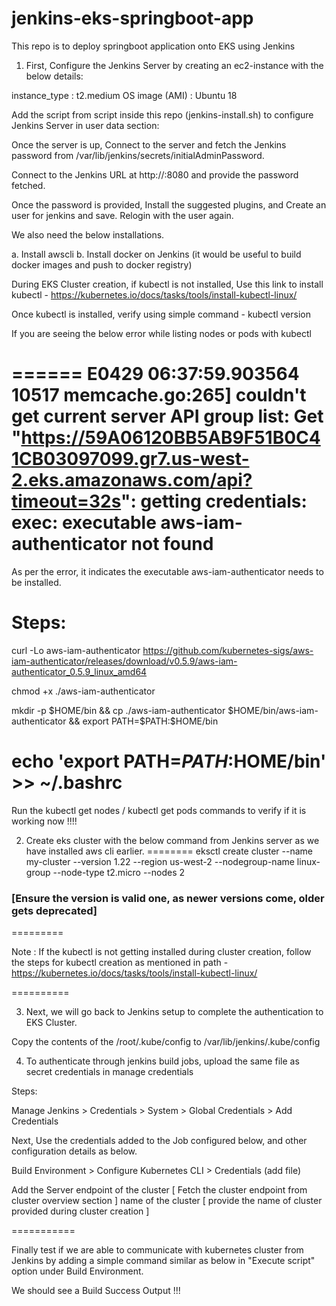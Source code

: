 # jenkins-eks-springboot-app
This repo is to deploy springboot application onto EKS using Jenkins

1. First, Configure the Jenkins Server by creating an ec2-instance with the below details:

instance_type : t2.medium
OS image (AMI) : Ubuntu 18

Add the script from script inside this repo (jenkins-install.sh) to configure Jenkins Server in user data section:

Once the server is up, Connect to the server and fetch the Jenkins password from /var/lib/jenkins/secrets/initialAdminPassword.

Connect to the Jenkins URL at http://<SERVER-URL>:8080 and provide the password fetched.

Once the password is provided, Install the suggested plugins, and Create an user for jenkins and save. Relogin with the user again.

We also need the below installations.

a. Install awscli
b. Install docker on Jenkins (it would be useful to build docker images and push to docker registry)

During EKS Cluster creation, if kubectl is not installed, Use this link to install kubectl - https://kubernetes.io/docs/tasks/tools/install-kubectl-linux/

Once kubectl is installed, verify using simple command - kubectl version 

If you are seeing the below error while listing nodes or pods with kubectl 

======
E0429 06:37:59.903564   10517 memcache.go:265] couldn't get current server API group list: Get "https://59A06120BB5AB9F51B0C41CB03097099.gr7.us-west-2.eks.amazonaws.com/api?timeout=32s": getting credentials: exec: executable aws-iam-authenticator not found
======

As per the error, it indicates the executable aws-iam-authenticator needs to be installed. 

Steps: 
===============
curl -Lo aws-iam-authenticator https://github.com/kubernetes-sigs/aws-iam-authenticator/releases/download/v0.5.9/aws-iam-authenticator_0.5.9_linux_amd64

chmod +x ./aws-iam-authenticator

mkdir -p $HOME/bin && cp ./aws-iam-authenticator $HOME/bin/aws-iam-authenticator && export PATH=$PATH:$HOME/bin

 echo 'export PATH=$PATH:$HOME/bin' >> ~/.bashrc
=================


Run the kubectl get nodes / kubectl get pods commands to verify if it is working now !!!!



2. Create eks cluster with the below command from Jenkins server as we have installed aws cli earlier. 
========
eksctl create cluster --name my-cluster --version 1.22 --region us-west-2 --nodegroup-name linux-group --node-type t2.micro --nodes 2 

### [Ensure the version is valid one, as newer versions come, older gets deprecated]
=========

Note : If the kubectl is not getting installed during cluster creation, follow the steps for kubectl creation as mentioned in path - https://kubernetes.io/docs/tasks/tools/install-kubectl-linux/

==========

3. Next, we will go back to Jenkins setup to complete the authentication to EKS Cluster. 

Copy the contents of the /root/.kube/config to /var/lib/jenkins/.kube/config  

4. To authenticate through jenkins build jobs, upload the same file as secret credentials in manage credentials

Steps: 

Manage Jenkins > Credentials > System > Global Credentials > Add Credentials 

Next, Use the credentials added to the Job configured below, and other configuration details as below.

Build Environment > Configure Kubernetes CLI > Credentials (add file)

Add the Server endpoint of the cluster  [ Fetch the cluster endpoint from cluster overview section ] 
name of the cluster [ provide the name of cluster provided during cluster creation ]

===========

Finally test if we are able to communicate with kubernetes cluster from Jenkins by adding a simple command similar as below in "Execute script" option under Build Environment. 

We should see a Build Success Output !!! 



